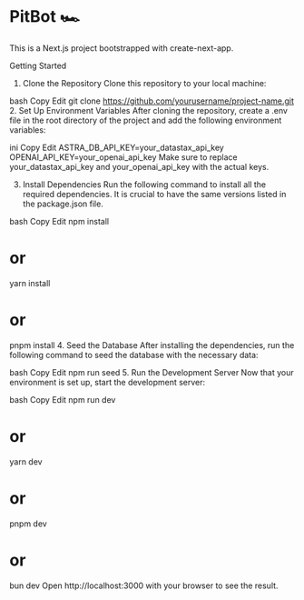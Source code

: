 # PitBot 🏎️
This is a Next.js project bootstrapped with create-next-app.

Getting Started
1. Clone the Repository
Clone this repository to your local machine:

bash
Copy
Edit
git clone https://github.com/yourusername/project-name.git
2. Set Up Environment Variables
After cloning the repository, create a .env file in the root directory of the project and add the following environment variables:

ini
Copy
Edit
ASTRA_DB_API_KEY=your_datastax_api_key
OPENAI_API_KEY=your_openai_api_key
Make sure to replace your_datastax_api_key and your_openai_api_key with the actual keys.

3. Install Dependencies
Run the following command to install all the required dependencies. It is crucial to have the same versions listed in the package.json file.

bash
Copy
Edit
npm install
# or
yarn install
# or
pnpm install
4. Seed the Database
After installing the dependencies, run the following command to seed the database with the necessary data:

bash
Copy
Edit
npm run seed
5. Run the Development Server
Now that your environment is set up, start the development server:

bash
Copy
Edit
npm run dev
# or
yarn dev
# or
pnpm dev
# or
bun dev
Open http://localhost:3000 with your browser to see the result.
